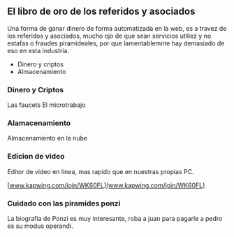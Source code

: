 
## El libro de oro de los referidos y asociados

Una forma de ganar dinero de forma automatizada en la web, es a travez de los referidos y asociados, mucho ojo de que sean servicios utiliez y no estafas o fraudes piramideales, por que lamentablemnte hay demasiado de eso en esta industria. 


- Dinero y criptos
- Almacenamiento


### Dinero y Criptos

Las faucets
El microtrabajo

### Alamacenamiento

Almacenamiento en la nube

### Edicion  de video

Editor de video en linea, mas rapido que en nuestras propias PC. 

[www.kapwing.com/join/WK60FL](www.kapwing.com/join/WK60FL)


### Cuidado con las piramides ponzi

La biografia de Ponzi es muy interesante, roba a juan para pagarle a pedro es su modus operandi. 
